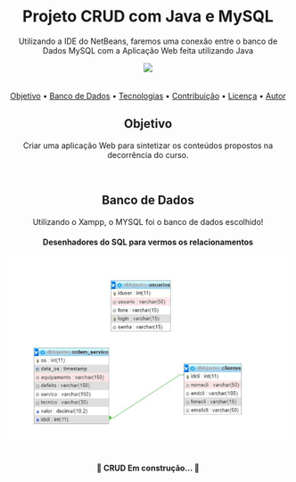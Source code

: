 <h1 align="center">Projeto CRUD com Java e MySQL</h1>
<p align="center">Utilizando a IDE do NetBeans, faremos uma conexão entre o banco de Dados MySQL com a Aplicação Web feita utilizando Java</p>
<div align="center">
<img src="https://img.shields.io/static/v1?label=Java&message=CRUD&color=#134a26&style=for-the-badge&logo=ghost"/>
</div>

<br>

<p align="center">
 <a href="#objetivo">Objetivo</a> •
 <a href="#bancoDeDados">Banco de Dados</a> • 
 <a href="#tecnologias">Tecnologias</a> • 
 <a href="#contribuicao">Contribuição</a> • 
 <a href="#licenc-a">Licença</a> • 
 <a href="#autor">Autor</a>
</p>


<h2 align="center" id="#objetivo">Objetivo</h2>
<p align="center">Criar uma aplicação Web para sintetizar os conteúdos propostos na decorrência do curso.</p>
<br>
<h2 align="center" id="#bancoDeDados">Banco de Dados</h2>
<p align="center">Utilizando o Xampp, o MYSQL foi o banco de dados escolhido!</p>
<h4 align="center"> Desenhadores do SQL para vermos os relacionamentos </h4>
<div align="center">
	<img src="assets_readme/relacionamentos.JPG"/>
</div>
<br>
<h4 align="center"> 
	🚧 CRUD Em construção...  🚧
</h4>
